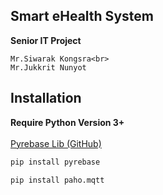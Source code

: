 ## Smart eHealth System
<b>Senior IT Project</b><br>
```
Mr.Siwarak Kongsra<br>
Mr.Jukkrit Nunyot
```

## Installation
<b>Require Python Version 3+</b><br><br>
[Pyrebase Lib (GitHub)](https://github.com/thisbejim/Pyrebase/)
```python
pip install pyrebase
```
```python
pip install paho.mqtt
```
